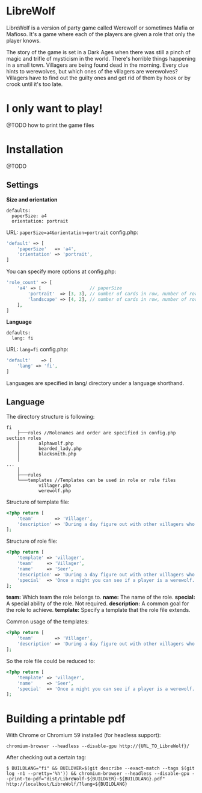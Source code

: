 # LibreWolf

LibreWolf is a version of party game called Werewolf or sometimes Mafia or Mafioso. It's a game where each of the players are given a role that only the player knows.

The story of the game is set in a Dark Ages when there was still a pinch of magic and trifle of mysticism in the world. There's horrible things happening in a small town. Villagers are being found dead in the morning. Every clue hints to werewolves, but which ones of the villagers are werewolves? Villagers have to find out the guilty ones and get rid of them by hook or by crook until it's too late.

# I only want to play!

@TODO how to print the game files

# Installation

@TODO

## Settings

__Size and orientation__
```
defaults:
  paperSize: a4
  orientation: portrait
```

URL: `paperSize=a4&orientation=portrait`
config.php: 
```php
'default' => [
    'paperSize'   => 'a4',
    'orientation' => 'portrait',
]
```

You can specify more options at config.php:
```php
'role_count' => [
    'a4' => [                  // paperSize
        'portrait'  => [3, 3], // number of cards in row, number of rows
        'landscape' => [4, 2], // number of cards in row, number of rows
    ],
]
```

__Language__
```
defaults:
  lang: fi
```

URL: `lang=fi`
config.php:
```php
'default'    => [
    'lang' => 'fi',
]
```

Languages are specified in lang/ directory under a language shorthand.

## Language

The directory structure is following:
```
fi
    ├───roles //Rolenames and order are specified in config.php section roles
    │       alphawolf.php
    │       bearded_lady.php
    │       blacksmith.php
    │
...
    │
    ├───rules
    └───templates //Templates can be used in role or rule files
            villager.php
            werewolf.php
```

Structure of template file:
```php
<?php return [
    'team'        => 'Villager',
    'description' => 'During a day figure out with other villagers who are the werewolves, and get rid of them before it is too late!',
];
```

Structure of role file:
```php
<?php return [
    'template' => 'villager',
    'team'     => 'Villager',
    'name'     => 'Seer',
    'description' => 'During a day figure out with other villagers who are the werewolves, and get rid of them before it is too late!',
    'special'  => 'Once a night you can see if a player is a werewolf.',
];
```
__team:__ Which team the role belongs to.
__name:__ The name of the role.
__special:__ A special ability of the role. Not required.
__description:__ A common goal for the role to achieve.
__template:__ Specify a template that the role file extends.

Common usage of the templates:
```php
<?php return [
    'team'        => 'Villager',
    'description' => 'During a day figure out with other villagers who are the werewolves, and get rid of them before it is too late!',
];
```

So the role file could be reduced to:
```php
<?php return [
    'template' => 'villager',
    'name'     => 'Seer',
    'special'  => 'Once a night you can see if a player is a werewolf.',
];
```

# Building a printable pdf

With Chrome or Chromium 59 installed (for headless support):
```
chromium-browser --headless --disable-gpu http://{URL_TO_LibreWolf}/
```

After checking out a certain tag:
```
$ BUILDLANG="fi" && BUILDVER=$(git describe --exact-match --tags $(git log -n1 --pretty='%h')) && chromium-browser --headless --disable-gpu --print-to-pdf="dist/LibreWolf-${BUILDVER}-${BUILDLANG}.pdf" http://localhost/LibreWolf/?lang=${BUILDLANG}
```